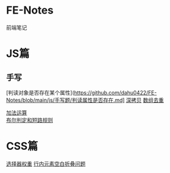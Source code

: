 # FE-Notes
前端笔记

# JS篇
## 手写
[判读对象是否存在某个属性](https://github.com/dahu0422/FE-Notes/blob/main/js/手写题/判读属性是否存在.md]
[深拷贝](https://github.com/dahu0422/FE-Notes/blob/main/js/手写题/深拷贝.md)
[数组去重](https://github.com/dahu0422/FE-Notes/blob/main/js/手写题/数组去重.md)

[加法运算](https://github.com/dahu0422/FE-Notes/blob/main/js/加法运算符.md)  
[布尔判定和短路规则](https://github.com/dahu0422/FE-Notes/blob/main/js/布尔判定和短路规则.md)

# CSS篇
[选择器权重](https://github.com/dahu0422/FE-Notes/blob/main/css/选择器权重.md)
[行内元素空白折叠问题](https://github.com/dahu0422/FE-Notes/blob/main/css/行内元素空白折叠.md)